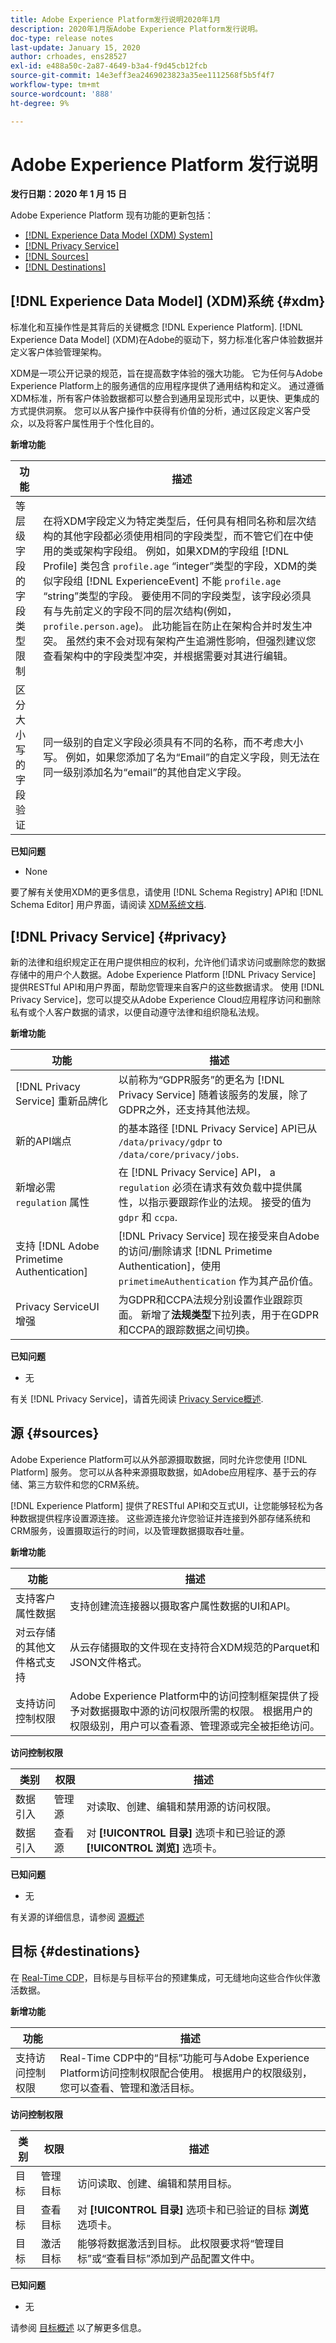 ```yaml
---
title: Adobe Experience Platform发行说明2020年1月
description: 2020年1月版Adobe Experience Platform发行说明。
doc-type: release notes
last-update: January 15, 2020
author: crhoades, ens28527
exl-id: e488a50c-2a87-4649-b3a4-f9d45cb12fcb
source-git-commit: 14e3eff3ea2469023823a35ee1112568f5b5f4f7
workflow-type: tm+mt
source-wordcount: '888'
ht-degree: 9%

---
```


# Adobe Experience Platform 发行说明

**发行日期：2020 年 1 月 15 日**

Adobe Experience Platform 现有功能的更新包括：

* [[!DNL Experience Data Model (XDM) System]](#xdm)
* [[!DNL Privacy Service]](#privacy)
* [[!DNL Sources]](#sources)
* [[!DNL Destinations]](#destinations)

## [!DNL Experience Data Model] (XDM)系统 {#xdm}

标准化和互操作性是其背后的关键概念 [!DNL Experience Platform]. [!DNL Experience Data Model] (XDM)在Adobe的驱动下，努力标准化客户体验数据并定义客户体验管理架构。

XDM是一项公开记录的规范，旨在提高数字体验的强大功能。 它为任何与Adobe Experience Platform上的服务通信的应用程序提供了通用结构和定义。 通过遵循XDM标准，所有客户体验数据都可以整合到通用呈现形式中，以更快、更集成的方式提供洞察。 您可以从客户操作中获得有价值的分析，通过区段定义客户受众，以及将客户属性用于个性化目的。

**新增功能**

| 功能 | 描述 |
|--- | ---|
| 等层级字段的字段类型限制 | 在将XDM字段定义为特定类型后，任何具有相同名称和层次结构的其他字段都必须使用相同的字段类型，而不管它们在中使用的类或架构字段组。 例如，如果XDM的字段组 [!DNL Profile] 类包含 `profile.age` “integer”类型的字段，XDM的类似字段组 [!DNL ExperienceEvent] 不能 `profile.age` “string”类型的字段。 要使用不同的字段类型，该字段必须具有与先前定义的字段不同的层次结构(例如， `profile.person.age`)。 此功能旨在防止在架构合并时发生冲突。 虽然约束不会对现有架构产生追溯性影响，但强烈建议您查看架构中的字段类型冲突，并根据需要对其进行编辑。 |
| 区分大小写的字段验证 | 同一级别的自定义字段必须具有不同的名称，而不考虑大小写。 例如，如果您添加了名为“Email”的自定义字段，则无法在同一级别添加名为“email”的其他自定义字段。 |

**已知问题**

* None

要了解有关使用XDM的更多信息，请使用 [!DNL Schema Registry] API和 [!DNL Schema Editor] 用户界面，请阅读 [XDM系统文档](../../xdm/home.md).

## [!DNL Privacy Service] {#privacy}

新的法律和组织规定正在用户提供相应的权利，允许他们请求访问或删除您的数据存储中的用户个人数据。Adobe Experience Platform [!DNL Privacy Service] 提供RESTful API和用户界面，帮助您管理来自客户的这些数据请求。 使用 [!DNL Privacy Service]，您可以提交从Adobe Experience Cloud应用程序访问和删除私有或个人客户数据的请求，以便自动遵守法律和组织隐私法规。

**新增功能**

| 功能 | 描述 |
|--- | ---|
| [!DNL Privacy Service] 重新品牌化 | 以前称为“GDPR服务”的更名为 [!DNL Privacy Service] 随着该服务的发展，除了GDPR之外，还支持其他法规。 |
| 新的API端点 | 的基本路径 [!DNL Privacy Service] API已从 `/data/privacy/gdpr` to `/data/core/privacy/jobs`. |
| 新增必需 `regulation` 属性 | 在 [!DNL Privacy Service] API， a `regulation` 必须在请求有效负载中提供属性，以指示要跟踪作业的法规。 接受的值为 `gdpr` 和 `ccpa`. |
| 支持 [!DNL Adobe Primetime Authentication] | [!DNL Privacy Service] 现在接受来自Adobe的访问/删除请求 [!DNL Primetime Authentication]，使用 `primetimeAuthentication` 作为其产品价值。 |
| Privacy ServiceUI增强 | 为GDPR和CCPA法规分别设置作业跟踪页面。 新增了**法规类型**下拉列表，用于在GDPR和CCPA的跟踪数据之间切换。 |

**已知问题**

* 无

有关 [!DNL Privacy Service]，请首先阅读 [Privacy Service概述](../../privacy-service/home.md).

## 源 {#sources}

Adobe Experience Platform可以从外部源摄取数据，同时允许您使用 [!DNL Platform] 服务。 您可以从各种来源摄取数据，如Adobe应用程序、基于云的存储、第三方软件和您的CRM系统。

[!DNL Experience Platform] 提供了RESTful API和交互式UI，让您能够轻松为各种数据提供程序设置源连接。 这些源连接允许您验证并连接到外部存储系统和CRM服务，设置摄取运行的时间，以及管理数据摄取吞吐量。

**新增功能**

| 功能 | 描述 |
|--- | ---|
| 支持客户属性数据 | 支持创建流连接器以摄取客户属性数据的UI和API。 |
| 对云存储的其他文件格式支持 | 从云存储摄取的文件现在支持符合XDM规范的Parquet和JSON文件格式。 |
| 支持访问控制权限 | Adobe Experience Platform中的访问控制框架提供了授予对数据摄取中源的访问权限所需的权限。 根据用户的权限级别，用户可以查看源、管理源或完全被拒绝访问。 |

**访问控制权限**

| 类别 | 权限 | 描述 |
|--- | --- | ---|
| 数据引入 | 管理源 | 对读取、创建、编辑和禁用源的访问权限。 |
| 数据引入 | 查看源 | 对 **[!UICONTROL 目录]** 选项卡和已验证的源 **[!UICONTROL 浏览]** 选项卡。 |

**已知问题**

* 无

有关源的详细信息，请参阅 [源概述](../../sources/home.md)

## 目标 {#destinations}

在 [Real-Time CDP](../../rtcdp/overview.md)，目标是与目标平台的预建集成，可无缝地向这些合作伙伴激活数据。

**新增功能**

| 功能 | 描述 |
|--- | ---|
| 支持访问控制权限 | Real-Time CDP中的“目标”功能可与Adobe Experience Platform访问控制权限配合使用。 根据用户的权限级别，您可以查看、管理和激活目标。 |

**访问控制权限**

| 类别 | 权限 | 描述 |
|--- | --- | ---|
| 目标 | 管理目标 | 访问读取、创建、编辑和禁用目标。 |
| 目标 | 查看目标 | 对 **[!UICONTROL 目录]** 选项卡和已验证的目标 **浏览** 选项卡。 |
| 目标 | 激活目标 | 能够将数据激活到目标。 此权限要求将“管理目标”或“查看目标”添加到产品配置文件中。 |

**已知问题**

* 无

请参阅 [目标概述](../../destinations/home.md) 以了解更多信息。
